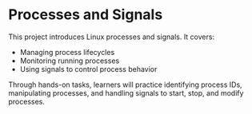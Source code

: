 # Processes and Signals

This project introduces Linux processes and signals. It covers:
- Managing process lifecycles
- Monitoring running processes
- Using signals to control process behavior

Through hands-on tasks, learners will practice identifying process IDs, manipulating processes, and handling signals to start, stop, and modify processes.
